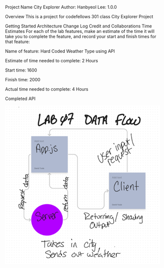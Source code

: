 Project Name City Explorer
Author: Hanbyeol Lee: 1.0.0

Overview
This is a project for codefellows 301 class City Explorer Project

Getting Started
Architecture
Change Log
Credit and Collaborations
Time Estimates For each of the lab features, make an estimate of the time it will take you to complete the feature, and record your start and finish times for that feature:

Name of feature: Hard Coded Weather Type using API

Estimate of time needed to complete: 2 Hours

Start time: 1600

Finish time: 2000

Actual time needed to complete: 4 Hours

Completed API

![Optional Text](7.png)

